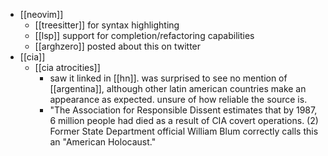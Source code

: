 - [[neovim]]
	- [[treesitter]] for syntax highlighting
	- [[lsp]] support for completion/refactoring capabilities
	- [[arghzero]] posted about this on twitter
- [[cia]]
	- [[cia atrocities]]
		- saw it linked in [[hn]]. was surprised to see no mention of [[argentina]], although other latin american countries make an appearance as expected. unsure of how reliable the source is.
		- "The Association for Responsible Dissent estimates that by 1987, 6 million people had died as a result of CIA covert operations. (2) Former State Department official William Blum correctly calls this an "American Holocaust."